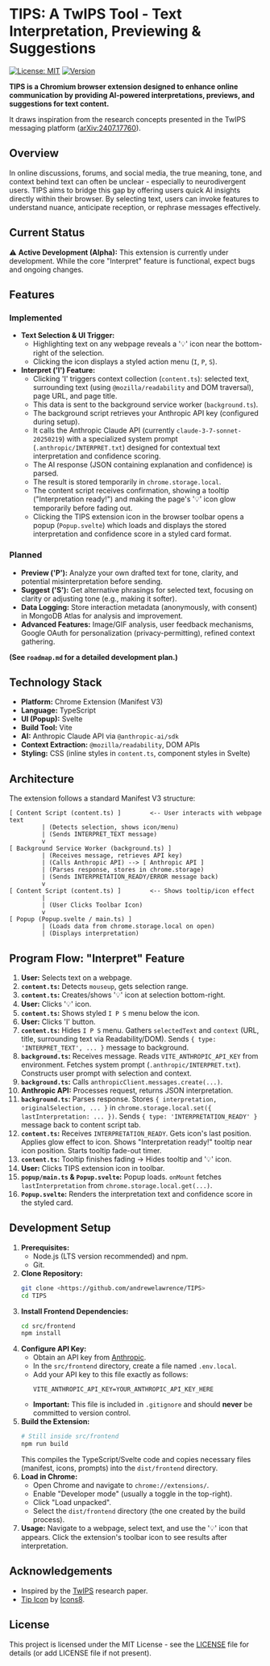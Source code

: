 # TIPS: A TwIPS Tool - Text Interpretation, Previewing & Suggestions

[![License: MIT](https://img.shields.io/badge/License-MIT-yellow.svg)](https://opensource.org/licenses/MIT)
[![Version](https://img.shields.io/badge/version-0.3.2-blue)]() 

**TIPS is a Chromium browser extension designed to enhance online communication by providing AI-powered interpretations, previews, and suggestions for text content.**

It draws inspiration from the research concepts presented in the TwIPS messaging platform ([arXiv:2407.17760](https://arxiv.org/pdf/2407.17760)).

## Overview

In online discussions, forums, and social media, the true meaning, tone, and context behind text can often be unclear - especially to neurodivergent users. TIPS aims to bridge this gap by offering users quick AI insights directly within their browser. By selecting text, users can invoke features to understand nuance, anticipate reception, or rephrase messages effectively.

## Current Status

⚠️ **Active Development (Alpha):** This extension is currently under development. While the core "Interpret" feature is functional, expect bugs and ongoing changes.

## Features

### Implemented

*   **Text Selection & UI Trigger:**
    *   Highlighting text on any webpage reveals a '💡' icon near the bottom-right of the selection.
    *   Clicking the icon displays a styled action menu (`I`, `P`, `S`).
*   **Interpret ('I') Feature:**
    *   Clicking 'I' triggers context collection (`content.ts`): selected text, surrounding text (using `@mozilla/readability` and DOM traversal), page URL, and page title.
    *   This data is sent to the background service worker (`background.ts`).
    *   The background script retrieves your Anthropic API key (configured during setup).
    *   It calls the Anthropic Claude API (currently `claude-3-7-sonnet-20250219`) with a specialized system prompt (`.anthropic/INTERPRET.txt`) designed for contextual text interpretation and confidence scoring.
    *   The AI response (JSON containing explanation and confidence) is parsed.
    *   The result is stored temporarily in `chrome.storage.local`.
    *   The content script receives confirmation, showing a tooltip ("Interpretation ready!") and making the page's '💡' icon glow temporarily before fading out.
    *   Clicking the TIPS extension icon in the browser toolbar opens a popup (`Popup.svelte`) which loads and displays the stored interpretation and confidence score in a styled card format.

### Planned

*   **Preview ('P'):** Analyze your own drafted text for tone, clarity, and potential misinterpretation before sending.
*   **Suggest ('S'):** Get alternative phrasings for selected text, focusing on clarity or adjusting tone (e.g., making it softer).
*   **Data Logging:** Store interaction metadata (anonymously, with consent) in MongoDB Atlas for analysis and improvement.
*   **Advanced Features:** Image/GIF analysis, user feedback mechanisms, Google OAuth for personalization (privacy-permitting), refined context gathering.

**(See `roadmap.md` for a detailed development plan.)**

## Technology Stack

*   **Platform:** Chrome Extension (Manifest V3)
*   **Language:** TypeScript
*   **UI (Popup):** Svelte
*   **Build Tool:** Vite
*   **AI:** Anthropic Claude API via `@anthropic-ai/sdk`
*   **Context Extraction:** `@mozilla/readability`, DOM APIs
*   **Styling:** CSS (inline styles in `content.ts`, component styles in Svelte)

## Architecture

The extension follows a standard Manifest V3 structure:

```
[ Content Script (content.ts) ]        <-- User interacts with webpage text
         | (Detects selection, shows icon/menu)
         | (Sends INTERPRET_TEXT message)
         v
[ Background Service Worker (background.ts) ]
         | (Receives message, retrieves API key)
         | (Calls Anthropic API) --> [ Anthropic API ]
         | (Parses response, stores in chrome.storage)
         | (Sends INTERPRETATION_READY/ERROR message back)
         v
[ Content Script (content.ts) ]        <-- Shows tooltip/icon effect
         |
         | (User Clicks Toolbar Icon)
         v
[ Popup (Popup.svelte / main.ts) ]
         | (Loads data from chrome.storage.local on open)
         | (Displays interpretation)
```

## Program Flow: "Interpret" Feature

1.  **User:** Selects text on a webpage.
2.  **`content.ts`:** Detects `mouseup`, gets selection range.
3.  **`content.ts`:** Creates/shows '💡' icon at selection bottom-right.
4.  **User:** Clicks '💡' icon.
5.  **`content.ts`:** Shows styled `I P S` menu below the icon.
6.  **User:** Clicks 'I' button.
7.  **`content.ts`:** Hides `I P S` menu. Gathers `selectedText` and `context` (URL, title, surrounding text via Readability/DOM). Sends `{ type: 'INTERPRET_TEXT', ... }` message to background.
8.  **`background.ts`:** Receives message. Reads `VITE_ANTHROPIC_API_KEY` from environment. Fetches system prompt (`.anthropic/INTERPRET.txt`). Constructs user prompt with selection and context.
9.  **`background.ts`:** Calls `anthropicClient.messages.create(...)`.
10. **Anthropic API:** Processes request, returns JSON interpretation.
11. **`background.ts`:** Parses response. Stores `{ interpretation, originalSelection, ... }` in `chrome.storage.local.set({ lastInterpretation: ... })`. Sends `{ type: 'INTERPRETATION_READY' }` message back to content script tab.
12. **`content.ts`:** Receives `INTERPRETATION_READY`. Gets icon's last position. Applies glow effect to icon. Shows "Interpretation ready!" tooltip near icon position. Starts tooltip fade-out timer.
13. **`content.ts`:** Tooltip finishes fading -> Hides tooltip and '💡' icon.
14. **User:** Clicks TIPS extension icon in toolbar.
15. **`popup/main.ts` & `Popup.svelte`:** Popup loads. `onMount` fetches `lastInterpretation` from `chrome.storage.local.get(...)`.
16. **`Popup.svelte`:** Renders the interpretation text and confidence score in the styled card.

## Development Setup

1.  **Prerequisites:**
    *   Node.js (LTS version recommended) and npm.
    *   Git.
2.  **Clone Repository:**
    ```bash
    git clone <https://github.com/andrewelawrence/TIPS>
    cd TIPS
    ```
3.  **Install Frontend Dependencies:**
    ```bash
    cd src/frontend
    npm install
    ```
4.  **Configure API Key:**
    *   Obtain an API key from [Anthropic](https://console.anthropic.com/).
    *   In the `src/frontend` directory, create a file named `.env.local`.
    *   Add your API key to this file exactly as follows:
        ```dotenv
        VITE_ANTHROPIC_API_KEY=YOUR_ANTHROPIC_API_KEY_HERE
        ```
    *   **Important:** This file is included in `.gitignore` and should **never** be committed to version control.
5.  **Build the Extension:**
    ```bash
    # Still inside src/frontend
    npm run build
    ```
    This compiles the TypeScript/Svelte code and copies necessary files (manifest, icons, prompts) into the `dist/frontend` directory.
6.  **Load in Chrome:**
    *   Open Chrome and navigate to `chrome://extensions/`.
    *   Enable "Developer mode" (usually a toggle in the top-right).
    *   Click "Load unpacked".
    *   Select the `dist/frontend` directory (the one created by the build process).
7.  **Usage:** Navigate to a webpage, select text, and use the '💡' icon that appears. Click the extension's toolbar icon to see results after interpretation.

## Acknowledgements

*   Inspired by the [TwIPS](https://arxiv.org/pdf/2407.17760) research paper.
*   [Tip Icon](https://icons8.com/icon/12244/idea) by [Icons8](https://icons8.com).

## License

This project is licensed under the MIT License - see the [LICENSE](LICENSE) file for details (or add LICENSE file if not present).
